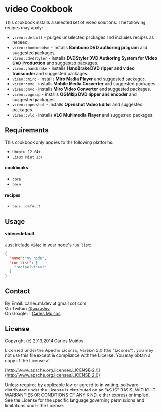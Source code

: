 # video Cookbook

This cookbook installs a selected set of video solutions.
The following recipes may apply:

- `video::default`    - purges unselected packages and includes recipes as nedeed.
- `video::bombonodvd` - installs __Bombono DVD authoring program__ and suggested packages.
- `video::dvdstyler`  - installs __DVDStyler DVD Authoring System for Video DVD Production__ and suggested packages.
- `video::handbrake`  - installs __HandBrake DVD ripper and video transcoder__ and suggested packages.
- `video::miro`       - installs __Miro Media Player__ and suggested packages.
- `video::mmc`        - installs __Mobile Media Converter__ and suggested packages.
- `video::mvc`        - installs __Miro Video Converter__ and suggested packages.
- `video::ogmrip`     - installs __OGMRip DVD ripper and encoder__ and suggested packages.
- `video::openshot`   - installs __Openshot Video Editor__ and suggested packages.
- `video::vlc`        - installs __VLC Multimedia Player__ and suggested packages.


## Requirements

This cookbook only applies to the following platforms:  
- `Ubuntu 12.04+`
- `Linux Mint 13+`

#### cookbooks
- `core`
- `base`

#### recipes
- `base::default`


## Usage

#### video::default
Just include `video` in your node's `run_list`:

```json
{
  "name":"my_node",
  "run_list": [
    "recipe[video]"
  ]
}
```


## Contact

By Email:   carles.ml.dev at gmail dot com  
On Twitter: [@zuzudev](https://twitter.com/zuzudev)  
On Google+: [Carles Muiños](https://plus.google.com/109480759201585988691)


## License

Copyright (c) 2013,2014 Carles Muiños

Licensed under the Apache License, Version 2.0 (the "License");
you may not use this file except in compliance with the License.
You may obtain a copy of the License at

[http://www.apache.org/licenses/LICENSE-2.0](http://www.apache.org/licenses/LICENSE-2.0)

Unless required by applicable law or agreed to in writing, software
distributed under the License is distributed on an "AS IS" BASIS,
WITHOUT WARRANTIES OR CONDITIONS OF ANY KIND, either express or implied.
See the License for the specific language governing permissions and
limitations under the License.

